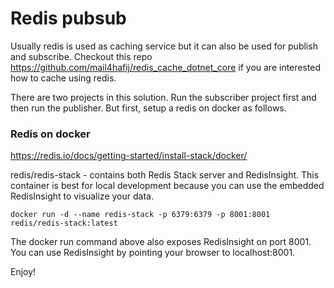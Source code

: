 # Redis pubsub
Usually redis is used as caching service but it can also be used for publish and subscribe. Checkout this repo https://github.com/mail4hafij/redis_cache_dotnet_core if you are interested how to cache using redis.

There are two projects in this solution. Run the subscriber project first and then run the publisher.
But first, setup a redis on docker as follows. 

### Redis on docker

https://redis.io/docs/getting-started/install-stack/docker/

redis/redis-stack - contains both Redis Stack server and RedisInsight. 
This container is best for local development because you can use the 
embedded RedisInsight to visualize your data.


``` docker run -d --name redis-stack -p 6379:6379 -p 8001:8001 redis/redis-stack:latest ```

The docker run command above also exposes RedisInsight on port 8001. 
You can use RedisInsight by pointing your browser to localhost:8001.


Enjoy!
